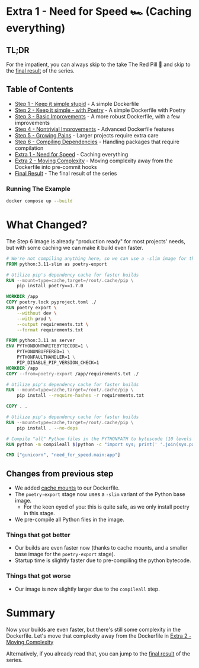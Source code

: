 # Extra 1 - Need for Speed 🏎️ (Caching everything)

## TL;DR

For the impatient, you can always skip to the take The Red Pill 💊 and skip to
the [final result](../README.md#final-result) of the series.

## Table of Contents

* [Step 1 - Keep it simple stupid](../step-1-kiss-requirements/README.md) - A simple Dockerfile
* [Step 2 - Keep it simple - with Poetry](../step-2-kiss-poetry/README.md) - A simple Dockerfile with Poetry
* [Step 3 - Basic Improvements](../step-3-basic-improvements/README.md) - A more robust Dockerfile, with a few
  improvements
* [Step 4 - Nontrivial Improvements](../step-4-nontrivial-improvements/README.md) - Advanced Dockerfile features
* [Step 5 - Growing Pains](../step-5-larger-project/README.md) - Larger projects require extra care
* [Step 6 - Compiling Dependencies](../step-6-compiling-dependencies/README.md) - Handling packages that require
  compilation
* [Extra 1 - Need for Speed](../extra-1-need-for-speed/README.md) - Caching everything
* [Extra 2 - Moving Complexity](../extra-2-pre-commit/README.md) - Moving complexity away from the Dockerfile into
  pre-commit hooks
* [Final Result](../README.md#final-result) - The final result of the series

### Running The Example

```bash
docker compose up --build
```

# What Changed?

The Step 6 Image is already "production ready" for most projects' needs, but with some caching we can make it build even
faster.

```dockerfile
# We're not compiling anything here, so we can use a -slim image for the export stage.
FROM python:3.11-slim as poetry-export

# Utilize pip's dependency cache for faster builds
RUN --mount=type=cache,target=/root/.cache/pip \
    pip install poetry==1.7.0

WORKDIR /app
COPY poetry.lock pyproject.toml ./
RUN poetry export \
    --without dev \
    --with prod \
    --output requirements.txt \
    --format requirements.txt

FROM python:3.11 as server
ENV PYTHONDONTWRITEBYTECODE=1 \
    PYTHONUNBUFFERED=1 \
    PYTHONFAULTHANDLER=1 \
    PIP_DISABLE_PIP_VERSION_CHECK=1
WORKDIR /app
COPY --from=poetry-export /app/requirements.txt ./

# Utilize pip's dependency cache for faster builds
RUN --mount=type=cache,target=/root/.cache/pip \
    pip install --require-hashes -r requirements.txt

COPY . .

# Utilize pip's dependency cache for faster builds
RUN --mount=type=cache,target=/root/.cache/pip \
    pip install . --no-deps

# Compile "all" Python files in the PYTHONPATH to bytescode (10 levels deep)
RUN python -m compileall $(python -c "import sys; print(' '.join(sys.path), end='')") -r 10

CMD ["gunicorn", "need_for_speed.main:app"]
```

## Changes from previous step

* We added [cache mounts](https://docs.docker.com/build/cache/) to our Dockerfile.
* The `poetry-export` stage now uses a `-slim` variant of the Python base image.
    * For the keen eyed of you: this is quite safe, as we only install poetry in this stage.
* We pre-compile all Python files in the image.

### Things that got better

* Our builds are even faster now (thanks to cache mounts, and a smaller base image for the `poetry-export` stage).
* Startup time is slightly faster due to pre-compiling the python bytecode.

### Things that got worse

* Our image is now slightly larger due to the `compileall` step.

# Summary

Now your builds are even faster, but there's still some complexity in the Dockerfile. Let's move that complexity away
from
the Dockerfile in [Extra 2 - Moving Complexity](../extra-2-pre-commit/README.md)

Alternatively, if you already read that, you can jump to the [final result](../README.md#final-result) of the series.